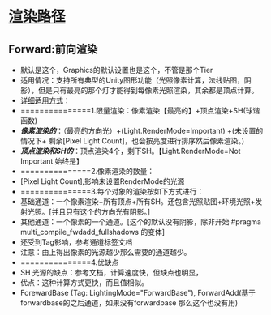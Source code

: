 ﻿# [渲染路径](https://docs.unity3d.com/cn/2018.4/Manual/SL-RenderPipeline.html)
## Forward:前向渲染
- 默认是这个，Graphics的默认设置也是这个，不管是那个Tier
- 适用情况：支持所有典型的Unity图形功能（光照像素计算，法线贴图，阴影），但是只有最亮的那个灯才能得到每像素光照渲染，其余都是顶点计算。
- [详细适用方式](https://docs.unity3d.com/cn/2018.4/Manual/RenderTech-ForwardRendering.html)：
- ===============1.限量渲染：像素渲染【最亮的】+顶点渲染+SH(球谐函数)
- _**像素渲染的**_：（最亮的方向光）+(Light.RenderMode=Important) +(未设置的情况下+ 剩余[Pixel Light Count]，也会按亮度进行排序然后像素渲染。)
- **_顶点渲染和SH的_**：顶点渲染4个，剩下SH。【Light.RenderMode=Not Important 始终是】 
- ===============2.像素渲染的数量：
- [Pixel Light Count],影响未设置RenderMode的光源
- ===============3.每个对象的渲染按如下方式进行：
- 基础通道：一个像素渲染+所有顶点+所有SH。还包含光照贴图+环境光照+发射光照。[并且只有这个的方向光有阴影。]
- 其他通道：一个像素的一个通道。[这个的默认没有阴影，除非开始 #pragma multi_compile_fwdadd_fullshadows 的变体]
- 还受到Tag影响，参考通道标签文档
- 注意：由上得出像素的光源越少那么需要的通道越少。
- ===============4.优缺点
- SH 光源的缺点：参考文档，计算速度快，但缺点也明显，
- 优点：这种计算方式更快，而且值相似。
- ForewardBase (Tag: LightingMode="ForwardBase"), ForwardAdd(基于forwardbase的之后通道，如果没有forwardbase 那么这个也没有用)
